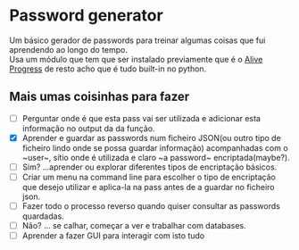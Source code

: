 # Password generator

Um básico gerador de passwords para treinar algumas coisas que fui aprendendo ao longo do tempo.  
Usa um módulo que tem que ser instalado previamente que é o [Alive Progress](https://github.com/rsalmei/alive-progress) de resto acho que é tudo built-in no python.

## Mais umas coisinhas para fazer

- [ ] Perguntar onde é que esta pass vai ser utilizada e adicionar esta informação no output da da função.  
- [x] Aprender e guardar as passwords num ficheiro JSON(ou outro tipo de ficheiro lindo onde se possa guardar informação) acompanhadas com o ~user~, sítio onde é utilizada e claro ~a password~ encriptada(maybe?). 
- [ ] Sim? ...aprender ou explorar diferentes tipos de encriptação básicos.
- [ ] Criar um menu na command line para escolher o tipo de encriptação que desejo utilizar e aplica-la na pass antes de a guardar no ficheiro json.  
- [ ] Fazer todo o processo reverso quando quiser consultar as passwords quardadas.  
- [ ] Não? ... se calhar, começar a ver e trabalhar com databases.  
- [ ] Aprender a fazer GUI para interagir com isto tudo 
